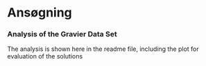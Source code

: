 # Ansøgning
### Analysis of the Gravier Data Set

The analysis is shown here in the readme file, including the plot for evaluation of the solutions
